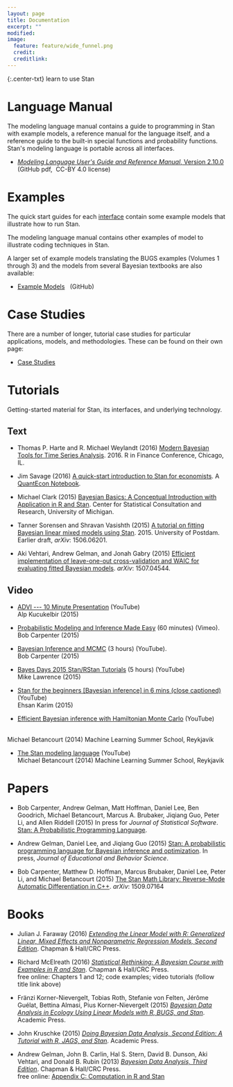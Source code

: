 ```yaml
---
layout: page
title: Documentation
excerpt: ""
modified:
image:
  feature: feature/wide_funnel.png
  credit:
  creditlink:
---
```


{:.center-txt}
learn to use Stan

# Language Manual

The modeling language manual contains a guide to programming in Stan
with example models, a reference manual for the language itself, and a
reference guide to the built-in special functions and probability
functions.  Stan's modeling language is portable across all
interfaces.

* <p>
  <a href="https://github.com/stan-dev/stan/releases/download/v2.10.0/stan-reference-2.10.0.pdf"><i>Modeling Language User's Guide and Reference Manual</i>, Version 2.10.0</a>
  <br />
  <span class="note">(GitHub pdf,&nbsp; CC-BY 4.0 license)</span>
  </p>


# Examples

The quick start guides for each [interface](/interfaces/) contain some
example models that illustrate how to run Stan.

The modeling language manual contains other examples of model to
illustrate coding techniques in Stan.

A larger set of example models translating the BUGS examples (Volumes
1 through 3) and the models from several Bayesian textbooks are also
available:

* <p>
  <a href="https://github.com/stan-dev/example-models/wiki">Example Models</a>
  &nbsp; <span class="note">(GitHub)</span>
  </p>


# Case Studies


There are a number of longer, tutorial case studies for particular
applications, models, and methodologies.  These can be found on their
own page:

* <p>
  <a href="case-studies.html">Case Studies</a>
  </p>

# Tutorials

Getting-started material for Stan, its interfaces, and underlying
technology.

## Text

* Thomas P. Harte and R. Michael Weylandt (2016) [Modern Bayesian Tools for Time Series Analysis](http://tharte.github.io/mbt/). 2016. R in Finance Conference, Chicago, IL.

* Jim Savage (2016) [A quick-start introduction to Stan for economists](http://nbviewer.jupyter.org/github/QuantEcon/QuantEcon.notebooks/blob/master/IntroToStan_basics_workflow.ipynb).  A [QuantEcon Notebook](http://quantecon.org/notebooks.html).

* Michael Clark (2015) [Bayesian Basics: A Conceptual Introduction with Application in R and Stan](https://sites.google.com/a/umich.edu/micl/miscfiles/IntroBayes.pdf).  Center for Statistical Consultation and Research, University of Michigan.

* Tanner Sorensen and Shravan Vasishth (2015) [A tutorial on fitting Bayesian linear mixed models using Stan](http://www.ling.uni-potsdam.de/~vasishth/statistics/BayesLMMs.html). 2015.  University of Postdam.  Earlier draft, <i>arXiv</i>: 1506.06201.

*  Aki Vehtari, Andrew Gelman, and Jonah Gabry (2015) [Efficient implementation of leave-one-out cross-validation and WAIC for evaluating fitted Bayesian models](http://arxiv.org/abs/1507.04544). <i>arXiv</i>: 1507.04544.



## Video

* <a class="external" href="https://youtu.be/95bpsWr1lJ8">ADVI --- 10
  Minute Presentation</a>  <span class="note">(YouTube)</span>
  <br />
  Alp Kucukelbir (2015)

* <a class="external" href="https://vimeo.com/132156595">Probabilistic
  Modeling and Inference Made Easy</a> (60 minutes) <span class="note">(Vimeo)</span>.
  <br />
  Bob Carpenter (2015)

* <a class="external" href="https://www.youtube.com/watch?v=qQFF4tPgeWI">Bayesian Inference and MCMC</a> (3 hours) <span class="note">(YouTube)</span>. <br /> Bob Carpenter (2015)

*  <a class="external"
    href="https://www.youtube.com/playlist?list=PLu77iLvsj_GPoC6tTw01EP1Tcr2I6zEm8">Bayes Days 2015 Stan/RStan Tutorials</a> (5 hours)
    <span class="note">(YouTube)</span>
    <br />
    Mike Lawrence (2015)

* <a class="external"
    href="https://www.youtube.com/watch?v=tLprFqSWS1w">Stan
    for the beginners [Bayesian inference] in 6 mins (close captioned)</a>
    <span class="note">(YouTube)</span>
    <br />
    Ehsan Karim (2015)

*  [Efficient Bayesian inference with Hamiltonian Monte Carlo](https://www.youtube.com/watch?v=pHsuIaPbNbY)
  <span class="note">(YouTube)</span>
  <br />
  Michael Betancourt (2014) Machine Learning Summer School, Reykjavik

*  [The Stan modeling language](https://www.youtube.com/watch?v=xWQpEAyI5s8)
    <span class="note">(YouTube)</span>
    <br />
    Michael Betancourt (2014) Machine Learning Summer School, Reykjavik


# Papers

* Bob Carpenter, Andrew Gelman, Matt Hoffman, Daniel Lee, Ben Goodrich, Michael Betancourt, Marcus A. Brubaker, Jiqiang Guo, Peter Li, and Allen Riddell (2015) In press for <i>Journal of Statistical Software</i>. [Stan: A Probabilistic Programming Language](http://www.stat.columbia.edu/~gelman/research/published/stan-paper-revision-feb2015.pdf).

* Andrew Gelman, Daniel Lee, and Jiqiang Guo (2015) [Stan: A probabilistic programming language for Bayesian inference and optimization](http://www.stat.columbia.edu/~gelman/research/published/stan_jebs_2.pdf). In press, <i>Journal of Educational and Behavior Science</i>.

* Bob Carpenter, Matthew D. Hoffman, Marcus Brubaker, Daniel Lee, Peter Li, and Michael Betancourt (2015) [The Stan Math Library: Reverse-Mode Automatic Differentiation in C++](http://arxiv.org/abs/1509.07164).  <i>arXiv</i>: 1509.07164




# Books

* Julian J. Faraway (2016) [<i>Extending the Linear Model with R:
  Generalized Linear, Mixed Effects and Nonparametric Regression
  Models, Second
  Edition</i>](http://www.maths.bath.ac.uk/~jjf23/ELM/index.html). Chapman
  &amp; Hall/CRC Press.

* Richard McElreath (2016) [<i>Statistical Rethinking: A Bayesian
  Course with Examples in R and
  Stan</i>](http://xcelab.net/rm/statistical-rethinking/). Chapman
  &amp; Hall/CRC Press.  <br /> free online: Chapters 1 and 12; code
  examples; video tutorials (follow title link above)

* Fränzi Korner-Nievergelt, Tobias Roth, Stefanie von Felten, Jérôme
  Guélat, Bettina Almasi, Pius Korner-Nievergelt (2015) [<i>Bayesian
  Data Analysis in Ecology Using Linear Models with R, BUGS, and
  Stan</i>](http://www.amazon.com/Bayesian-Analysis-Ecology-Linear-Models-ebook/dp/B00W18O078).
  Academic Press.

* John Kruschke (2015) [<i>Doing Bayesian Data Analysis, Second
  Edition: A Tutorial with R, JAGS, and
  Stan</i>](http://www.amazon.com/Doing-Bayesian-Data-Analysis-Second/dp/0124058884).
  Academic Press.

* Andrew Gelman, John B. Carlin, Hal S. Stern, David B. Dunson, Aki
  Vehtari, and Donald B. Rubin (2013) [<i>Bayesian Data Analysis,
  Third Edition</i>](http://www.amazon.com/gp/product/1439840954).
  Chapman &amp; Hall/CRC Press. <br /> free online: [Appendix C:
  Computation in R and
  Stan](http://www.stat.columbia.edu/~gelman/book/software.pdf)

